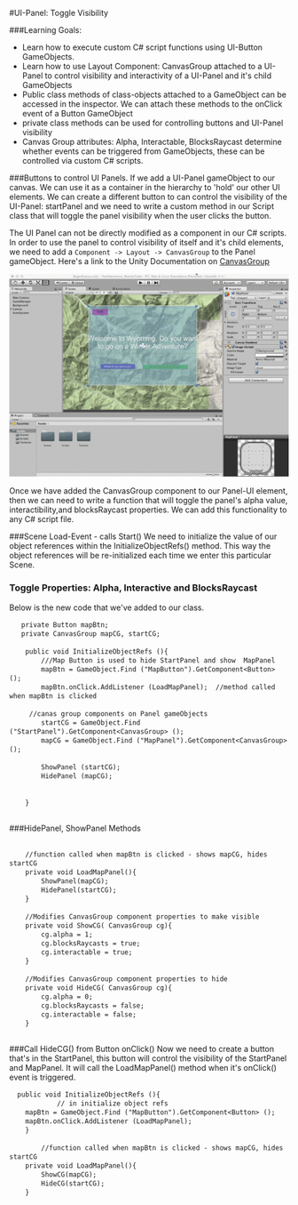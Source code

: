 #UI-Panel: Toggle Visibility

###Learning Goals:  
- Learn how to execute custom C# script functions using UI-Button GameObjects.
- Learn how to use Layout Component: CanvasGroup attached to a UI-Panel to control visibility and interactivity of a UI-Panel and it's child GameObjects
- Public class methods of class-objects attached to a GameObject can be accessed in the inspector.  We can attach these methods to the onClick event of a Button GameObject
- private class methods can be used for controlling buttons and UI-Panel visibility
- Canvas Group attributes:  Alpha, Interactable, BlocksRaycast determine whether events can be triggered from GameObjects, these can be controlled via custom C# scripts.

###Buttons to control UI Panels.
If we add a UI-Panel gameObject to our canvas.  We can use it as a container in the hierarchy to 'hold' our other UI elements. We can create a different button to can control the visibility of the UI-Panel:  startPanel and we need to write a custom method in our Script class that will toggle the panel visibility when the user clicks the button. 

The UI Panel can not be directly modified as a component in our C# scripts.  In order to use the panel to control visibility of itself and it's child elements, we need to add a ``Component -> Layout -> CanvasGroup`` to the Panel gameObject.   Here's a link to the Unity Documentation on [CanvasGroup](http://docs.unity3d.com/Manual/class-CanvasGroup.html)

![](MapPanel.gif)

Once we have added the CanvasGroup component to our Panel-UI element, then we can need to write a function that will toggle the panel's alpha value, interactibility,and blocksRaycast properties.  We can add this functionality to any C# script file.  

###Scene Load-Event - calls Start()
We need to initialize the value of our object references within the InitializeObjectRefs() method.  This way the object references will be re-initialized each time we enter this particular Scene. 

### Toggle Properties: Alpha, Interactive and BlocksRaycast 

Below is the new code that we've added to  our class.  

```
   private Button mapBtn;
   private CanvasGroup mapCG, startCG;
	
	public void InitializeObjectRefs (){
	    ///Map Button is used to hide StartPanel and show  MapPanel
		mapBtn = GameObject.Find ("MapButton").GetComponent<Button> ();
		mapBtn.onClick.AddListener (LoadMapPanel);  //method called when mapBtn is clicked

     //canas group components on Panel gameObjects
        startCG = GameObject.Find ("StartPanel").GetComponent<CanvasGroup> ();
		mapCG = GameObject.Find ("MapPanel").GetComponent<CanvasGroup> ();

		ShowPanel (startCG);
		HidePanel (mapCG);

		
	}
	
```
	
###HidePanel, ShowPanel Methods
```

    //function called when mapBtn is clicked - shows mapCG, hides startCG
    private void LoadMapPanel(){
        ShowPanel(mapCG);
        HidePanel(startCG);
    }
	
	//Modifies CanvasGroup component properties to make visible
	private void ShowCG( CanvasGroup cg){
		cg.alpha = 1;
		cg.blocksRaycasts = true;
		cg.interactable = true;
	}

    //Modifies CanvasGroup component properties to hide
	private void HideCG( CanvasGroup cg){
		cg.alpha = 0;
		cg.blocksRaycasts = false;
		cg.interactable = false;
	}
	
```

###Call HideCG() from Button onClick()
Now we need to create a button that's in the StartPanel, this button will control the visibility of the StartPanel and MapPanel.  It will call the LoadMapPanel() method when it's onClick() event is triggered.


```
  public void InitializeObjectRefs (){
            // in initialize object refs
    mapBtn = GameObject.Find ("MapButton").GetComponent<Button> ();
	mapBtn.onClick.AddListener (LoadMapPanel);
	}
		
		//function called when mapBtn is clicked - shows mapCG, hides startCG
    private void LoadMapPanel(){
        ShowCG(mapCG);
        HideCG(startCG);
    }

```


